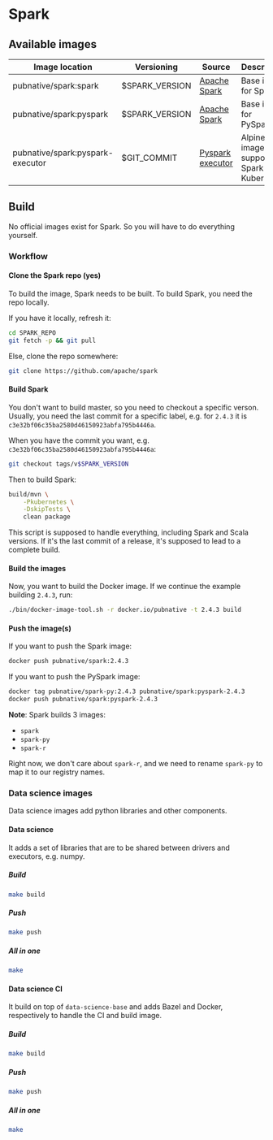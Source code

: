 # Spark

## Available images

| Image location                   | Versioning     | Source                                                                                                                                         | Description                                  |
| -------------------------------- | -------------- | ---------------------------------------------------------------------------------------------------------------------------------------------- | -------------------------------------------- |
| pubnative/spark:spark            | $SPARK_VERSION | [Apache Spark](https://github.com/apache/spark)                                                                                                | Base image for Spark.                        |
| pubnative/spark:pyspark          | $SPARK_VERSION | [Apache Spark](https://github.com/apache/spark)                                                                                                | Base image for PySpark.                      |
| pubnative/spark:pyspark-executor | $GIT_COMMIT    | [Pyspark executor](https://github.com/pubnative/docker-images/blob/4e940e55cb25b6541607990733222d1800674170/spark/pyspark-executor/Dockerfile) | Alpine image supporting Spark on Kubernetes. |


## Build

No official images exist for Spark.
So you will have to do everything yourself.

### Workflow

#### Clone the Spark repo (yes)

To build the image, Spark needs to be built.
To build Spark, you need the repo locally.

If you have it locally, refresh it:

```bash
cd SPARK_REPO
git fetch -p && git pull
```

Else, clone the repo somewhere:

```bash
git clone https://github.com/apache/spark
```

#### Build Spark

You don't want to build master, so you need to checkout a specific verson.
Usually, you need the last commit for a specific label, e.g. for `2.4.3` it is `c3e32bf06c35ba2580d46150923abfa795b4446a`.

When you have the commit you want, e.g. `c3e32bf06c35ba2580d46150923abfa795b4446a`:

```bash
git checkout tags/v$SPARK_VERSION
```

Then to build Spark:

```bash
build/mvn \
    -Pkubernetes \
    -DskipTests \
    clean package
```

This script is supposed to handle everything, including Spark and Scala versions.
If it's the last commit of a release, it's supposed to lead  to a complete build.

#### Build the images

Now, you want to build the Docker image.
If we continue the example building `2.4.3`, run:

```bash
./bin/docker-image-tool.sh -r docker.io/pubnative -t 2.4.3 build
```

#### Push the image(s)

If you want to push the Spark image:

```bash
docker push pubnative/spark:2.4.3
```

If you want to push the PySpark image:

```bash
docker tag pubnative/spark-py:2.4.3 pubnative/spark:pyspark-2.4.3
docker push pubnative/spark:pyspark-2.4.3
```

**Note**: Spark builds 3 images:

- `spark`
- `spark-py`
- `spark-r`

Right now, we don't care about `spark-r`, and we need to rename `spark-py` to map it to our registry names.

### Data science images

Data science images add python libraries and other components.

#### Data science

It adds a set of libraries that are to be shared between drivers and executors, e.g. numpy.

##### Build

```bash
make build
```

##### Push

```bash
make push
```

##### All in one

```bash
make
```

#### Data science CI

It build on top of `data-science-base` and adds Bazel and Docker, respectively to handle the CI and build image.

##### Build

```bash
make build
```

##### Push

```bash
make push
```

##### All in one

```bash
make
```

